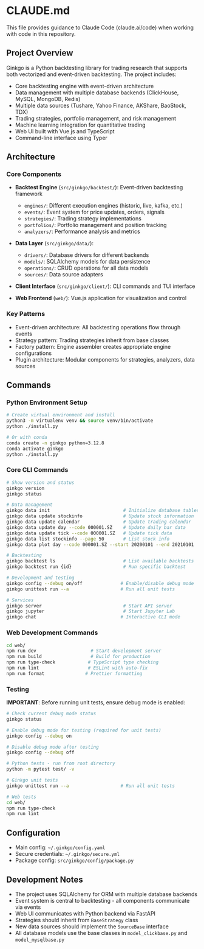 # CLAUDE.md

This file provides guidance to Claude Code (claude.ai/code) when working with code in this repository.

## Project Overview

Ginkgo is a Python backtesting library for trading research that supports both vectorized and event-driven backtesting. The project includes:

- Core backtesting engine with event-driven architecture
- Data management with multiple database backends (ClickHouse, MySQL, MongoDB, Redis)
- Multiple data sources (Tushare, Yahoo Finance, AKShare, BaoStock, TDX)
- Trading strategies, portfolio management, and risk management
- Machine learning integration for quantitative trading
- Web UI built with Vue.js and TypeScript
- Command-line interface using Typer

## Architecture

### Core Components

- **Backtest Engine** (`src/ginkgo/backtest/`): Event-driven backtesting framework
  - `engines/`: Different execution engines (historic, live, kafka, etc.)
  - `events/`: Event system for price updates, orders, signals
  - `strategies/`: Trading strategy implementations
  - `portfolios/`: Portfolio management and position tracking
  - `analyzers/`: Performance analysis and metrics

- **Data Layer** (`src/ginkgo/data/`): 
  - `drivers/`: Database drivers for different backends
  - `models/`: SQLAlchemy models for data persistence
  - `operations/`: CRUD operations for all data models
  - `sources/`: Data source adapters

- **Client Interface** (`src/ginkgo/client/`): CLI commands and TUI interface

- **Web Frontend** (`web/`): Vue.js application for visualization and control

### Key Patterns

- Event-driven architecture: All backtesting operations flow through events
- Strategy pattern: Trading strategies inherit from base classes
- Factory pattern: Engine assembler creates appropriate engine configurations
- Plugin architecture: Modular components for strategies, analyzers, data sources

## Commands

### Python Environment Setup
```bash
# Create virtual environment and install
python3 -m virtualenv venv && source venv/bin/activate
python ./install.py

# Or with conda
conda create -n ginkgo python=3.12.8
conda activate ginkgo
python ./install.py
```

### Core CLI Commands
```bash
# Show version and status
ginkgo version
ginkgo status

# Data management
ginkgo data init                           # Initialize database tables
ginkgo data update stockinfo               # Update stock information
ginkgo data update calendar                # Update trading calendar
ginkgo data update day --code 000001.SZ    # Update daily bar data
ginkgo data update tick --code 000001.SZ   # Update tick data
ginkgo data list stockinfo --page 50       # List stock info
ginkgo data plot day --code 000001.SZ --start 20200101 --end 20210101

# Backtesting
ginkgo backtest ls                         # List available backtests
ginkgo backtest run {id}                   # Run specific backtest

# Development and testing
ginkgo config --debug on/off              # Enable/disable debug mode
ginkgo unittest run --a                   # Run all unit tests

# Services
ginkgo server                              # Start API server
ginkgo jupyter                             # Start Jupyter Lab
ginkgo chat                               # Interactive CLI mode
```

### Web Development Commands
```bash
cd web/
npm run dev                    # Start development server
npm run build                  # Build for production
npm run type-check            # TypeScript type checking
npm run lint                  # ESLint with auto-fix
npm run format               # Prettier formatting
```

### Testing

**IMPORTANT**: Before running unit tests, ensure debug mode is enabled:

```bash
# Check current debug mode status
ginkgo status

# Enable debug mode for testing (required for unit tests)
ginkgo config --debug on

# Disable debug mode after testing
ginkgo config --debug off

# Python tests - run from root directory
python -m pytest test/ -v

# Ginkgo unit tests
ginkgo unittest run --a                   # Run all unit tests

# Web tests
cd web/
npm run type-check
npm run lint
```

## Configuration

- Main config: `~/.ginkgo/config.yaml`
- Secure credentials: `~/.ginkgo/secure.yml`
- Package config: `src/ginkgo/config/package.py`

## Development Notes

- The project uses SQLAlchemy for ORM with multiple database backends
- Event system is central to backtesting - all components communicate via events
- Web UI communicates with Python backend via FastAPI
- Strategies should inherit from `BaseStrategy` class
- New data sources should implement the `SourceBase` interface
- All database models use the base classes in `model_clickbase.py` and `model_mysqlbase.py`